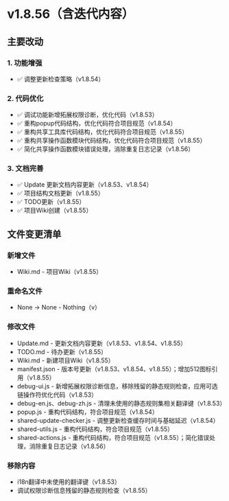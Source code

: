 # v1.8.56（含迭代内容）

## 主要改动

### 1. 功能增强

- ✅ 调整更新检查策略（v1.8.54）


### 2. 代码优化

- ✅ 调试功能新增拓展权限诊断，优化代码（v1.8.53）
- ✅ 重构popup代码结构，优化代码符合项目规范（v1.8.54）
- ✅ 重构共享工具库代码结构，优化代码符合项目规范（v1.8.55）
- ✅ 重构共享操作函数模块代码结构，优化代码符合项目规范（v1.8.55）
- ✅ 简化共享操作函数模块错误处理，消除重复日志记录（v1.8.56）

### 3. 文档完善

- ✅ Update 更新文档内容更新（v1.8.53、v1.8.54）
- ✅ 项目结构文档更新（v1.8.55）
- ✅ TODO更新（v1.8.55）
- ✅ 项目Wiki创建（v1.8.55）



## 文件变更清单

### 新增文件

- Wiki.md - 项目Wiki（v1.8.55）

### 重命名文件

- None → None - Nothing（v）

### 修改文件

- Update.md - 更新文档内容更新（v1.8.53、v1.8.54、v1.8.55）
- TODO.md - 待办更新（v1.8.55）
- Wiki.md - 新建项目Wiki（v1.8.55）
- manifest.json - 版本号更新（v1.8.53、v1.8.54、v1.8.55）；增加512图标引用（v1.8.55）
- debug-ui.js - 新增拓展权限诊断信息，移除残留的静态规则检查，应用可选链操作符优化代码（v1.8.53）
- debug-en.js、debug-zh.js - 清理未使用的静态规则集相关翻译键（v1.8.53）
- popup.js - 重构代码结构，符合项目规范（v1.8.54）
- shared-update-checker.js - 调整更新检查缓存时间与基础延迟（v1.8.54）
- shared-utils.js - 重构代码结构，符合项目规范（v1.8.55）
- shared-actions.js - 重构代码结构，符合项目规范（v1.8.55）；简化错误处理，消除重复日志记录（v1.8.56）


### 移除内容

- i18n翻译中未使用的翻译键（v1.8.53）
- 调试权限诊断信息残留的静态规则检查（v1.8.55）